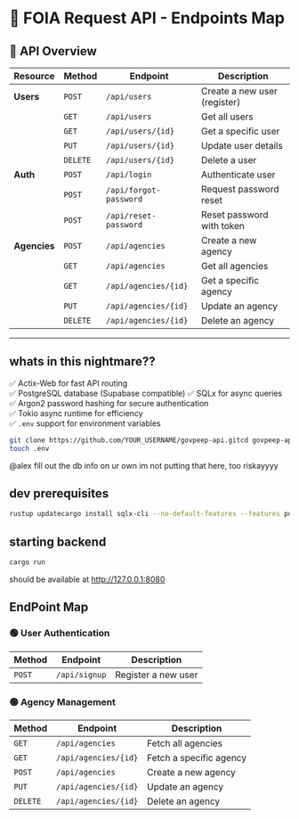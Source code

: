 # 📌 FOIA Request API - Endpoints Map

## **🚀 API Overview**
| **Resource** | **Method** | **Endpoint**           | **Description**              |
| ------------ | ---------- | ---------------------- | ---------------------------- |
| **Users**    | `POST`     | `/api/users`           | Create a new user (register) |
|              | `GET`      | `/api/users`           | Get all users                |
|              | `GET`      | `/api/users/{id}`      | Get a specific user          |
|              | `PUT`      | `/api/users/{id}`      | Update user details          |
|              | `DELETE`   | `/api/users/{id}`      | Delete a user                |
| **Auth**     | `POST`     | `/api/login`           | Authenticate user            |
|              | `POST`     | `/api/forgot-password` | Request password reset       |
|              | `POST`     | `/api/reset-password`  | Reset password with token    |
| **Agencies** | `POST`     | `/api/agencies`        | Create a new agency          |
|              | `GET`      | `/api/agencies`        | Get all agencies             |
|              | `GET`      | `/api/agencies/{id}`   | Get a specific agency        |
|              | `PUT`      | `/api/agencies/{id}`   | Update an agency             |
|              | `DELETE`   | `/api/agencies/{id}`   | Delete an agency             |

---

## whats in this nightmare??
✅ Actix-Web for fast API routing    
✅ PostgreSQL database (Supabase compatible)  ✅ SQLx for async queries    
✅ Argon2 password hashing for secure authentication    
✅ Tokio async runtime for efficiency    
✅ `.env` support for environment variables

```sh
git clone https://github.com/YOUR_USERNAME/govpeep-api.gitcd govpeep-api
touch .env
```  

@alex fill out the db info on ur own im not putting that here, too riskayyyy

## dev prerequisites

```sh 
rustup updatecargo install sqlx-cli --no-default-features --features postgressqlx database createsqlx migrate run
```  

## starting backend

```sh 
cargo run
```  

should be available at http://127.0.0.1:8080

## EndPoint Map

### 🟢 User Authentication

| Method | Endpoint     | Description          |  
|--------|-------------|----------------------|  
| `POST` | `/api/signup` | Register a new user |  

### 🟢 Agency Management

| Method   | Endpoint               | Description         |  
|----------|-------------------------|---------------------|  
| `GET`    | `/api/agencies`          | Fetch all agencies |  
| `GET`    | `/api/agencies/{id}`      | Fetch a specific agency |  
| `POST`   | `/api/agencies`          | Create a new agency |  
| `PUT`    | `/api/agencies/{id}`      | Update an agency |  
| `DELETE` | `/api/agencies/{id}`      | Delete an agency |